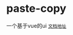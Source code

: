 # paste-copy
一个基于vue的ui
[`文档地址`](https://2384830985.github.io/paste-copy-blog/blog/webApp/index.html)
